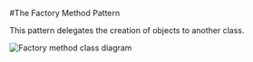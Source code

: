 #The Factory Method Pattern

This pattern delegates the creation of objects to another class.

![Factory method class diagram](http://www.yuml.me/fdacd927 "Factory method class diagram")
